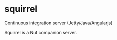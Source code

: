 # squirrel
Continuous integration server (Jetty/Java/Angularjs)

Squirrel is a Nut companion server.
